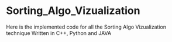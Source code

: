 # Sorting_Algo_Vizualization
Here is the implemented code for all the Sorting Algo Vizualization technique Written in C++, Python and JAVA
